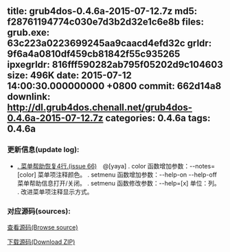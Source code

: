 title: grub4dos-0.4.6a-2015-07-12.7z
md5: f28761194774c030e7d3b2d32e1c6e8b
files:
  grub.exe: 63c223a0223699245aa9caacd4efd32c
  grldr: 9f6a4a0810df459cb81842f55c935265
  ipxegrldr: 816fff590282ab795f05202d9c104603
size: 496K
date: 2015-07-12 14:00:30.000000000 +0800
commit: 662d14a8
downlink: http://dl.grub4dos.chenall.net/grub4dos-0.4.6a-2015-07-12.7z
categories: 0.4.6a
tags: 0.4.6a
---


### 更新信息(update log):
  * [﻿. 菜单帮助恢复4行.(issue 66)](https://github.com/chenall/grub4dos/commit/662d14a8fd4a37091e35c884200f67fe6c858aeb)　@[yaya]
    . color 函数增加参数：--notes=[color]  菜单项注释颜色。
    . setmenu 函数增加参数：--help-on --help-off  菜单帮助信息打开/关闭。
    . setmenu 函数修改参数：--help=[x] 单位：列。
    . 改进菜单项注释显示方式。

### 对应源码(sources):
  [查看源码(Browse source)](https://github.com/chenall/grub4dos/tree/662d14a8fd4a37091e35c884200f67fe6c858aeb)

  [下载源码(Download ZIP)](https://github.com/chenall/grub4dos/archive/662d14a8fd4a37091e35c884200f67fe6c858aeb.zip)
